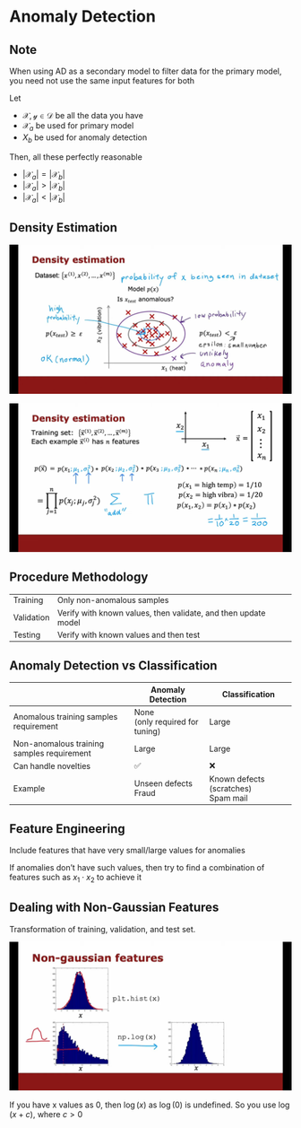 # Anomaly Detection

## Note

When using AD as a secondary model to filter data for the primary model, you need not use the same input features for both

Let

- $\mathcal{X}, \mathcal{y} \in \mathcal{D}$ be all the data you have
- $\mathcal{X}_a$ be used for primary model
- $X_b$ be used for anomaly detection

Then, all these perfectly reasonable
- $\vert \mathcal{X}_a \vert  = \vert \mathcal{X}_b \vert$
- $\vert \mathcal{X}_a \vert > \vert \mathcal{X}_b \vert$
- $\vert \mathcal{X}_a \vert < \vert \mathcal{X}_b \vert$

## Density Estimation

![image-20231103185150834](./assets/image-20231103185150834.png)

![image-20231104155930664](./assets/image-20231104155930664.png)

## Procedure Methodology

|            |                                                              |
| ---------- | ------------------------------------------------------------ |
| Training   | Only non-anomalous samples                                   |
| Validation | Verify with known values, then validate, and then update model |
| Testing    | Verify with known values and then test                       |

## Anomaly Detection vs Classification

|                                            | Anomaly Detection                    | Classification                           |
| ------------------------------------------ | ------------------------------------ | ---------------------------------------- |
| Anomalous training samples requirement     | None<br />(only required for tuning) | Large                                    |
| Non-anomalous training samples requirement | Large                                | Large                                    |
| Can handle novelties                       | ✅                                    | ❌                                        |
| Example                                    | Unseen defects<br />Fraud            | Known defects (scratches)<br />Spam mail |

## Feature Engineering

Include features that have very small/large values for anomalies

If anomalies don’t have such values, then try to find a combination of features such as $x_1 \cdot x_2$ to achieve it

## Dealing with Non-Gaussian Features

Transformation of training, validation, and test set.

![image-20231104164633793](./assets/image-20231104164633793.png)

If you have x values as 0, then $\log(x)$ as $\log(0)$ is undefined. So you use $\log(x+c)$, where $c>0$
